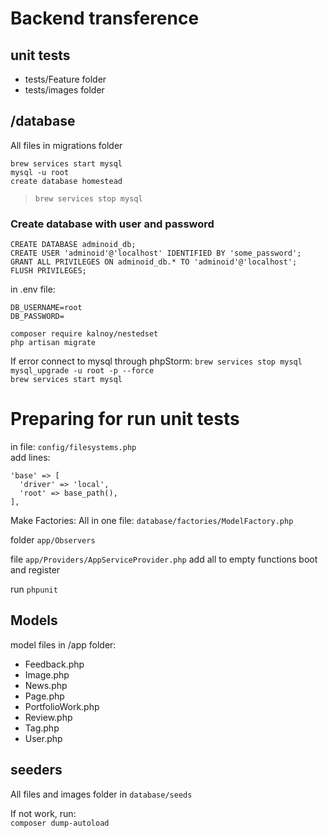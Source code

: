# Backend transference

## unit tests
-   tests/Feature folder
-   tests/images folder

##   /database

All files in migrations folder

`brew services start mysql`  
`mysql -u root`  
`create database homestead`  

> `brew services stop mysql`

### Create database with user and password
```mysql
CREATE DATABASE adminoid_db;
CREATE USER 'adminoid'@'localhost' IDENTIFIED BY 'some_password';
GRANT ALL PRIVILEGES ON adminoid_db.* TO 'adminoid'@'localhost';
FLUSH PRIVILEGES;
```

in .env file:
```
DB_USERNAME=root  
DB_PASSWORD=
```

`composer require kalnoy/nestedset`  
`php artisan migrate`

If error connect to mysql through phpStorm:
`brew services stop mysql`  
`mysql_upgrade -u root -p --force`  
`brew services start mysql`  

# Preparing for run unit tests
in file: `config/filesystems.php`  
add lines: 
```
'base' => [
  'driver' => 'local',
  'root' => base_path(),
],
```

Make Factories:
All in one file: `database/factories/ModelFactory.php`

folder `app/Observers`

file `app/Providers/AppServiceProvider.php`
add all to empty functions boot and register

run `phpunit`

## Models
model files in /app folder:  
-   Feedback.php
-   Image.php
-   News.php
-   Page.php
-   PortfolioWork.php
-   Review.php
-   Tag.php
-   User.php

## seeders

All files and images folder in `database/seeds`  

If not work, run:  
`composer dump-autoload`  


